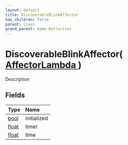 ```yaml
---
layout: default
title: DiscoverableBlinkAffector
has_children: false
parent: Class
grand_parent: Game Reflection
---
```

# DiscoverableBlinkAffector( [ AffectorLambda ](/docs/game-reflection/classes/affector_lambda) )
Description 

## Fields

| Type | Name |
|:-------------|:--------------|
| [bool](/docs/game-reflection/components/bool) | initialized |
| [float](/docs/game-reflection/components/float) | timer |
| [float](/docs/game-reflection/components/float) | time |

